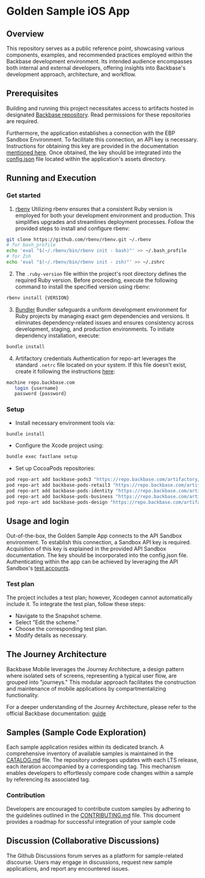 # Golden Sample iOS App

## Overview
This repository serves as a public reference point, showcasing various components, examples, and recommended practices employed within the Backbase development environment. Its intended audience encompasses both internal and external developers, offering insights into Backbase's development approach, architecture, and workflow.

## Prerequisites
Building and running this project necessitates access to artifacts hosted in designated [Backbase repository](https://repo.backbase.com). Read permissions for these repositories are required.

Furthermore, the application establishes a connection with the EBP Sandbox Environment. To facilitate this connection, an API key is necessary. Instructions for obtaining this key are provided in the documentation [mentioned here](https://backbase.io/developers/documentation/api-sandbox/retail-banking-usa/ios-guide/). Once obtained, the key should be integrated into the [config.json](./app/assets/backbase/config.json) file located within the application's assets directory.

## Running and Execution

### Get started
1. [rbenv](https://github.com/rbenv/rbenv)
Utilizing rbenv ensures that a consistent Ruby version is employed for both your development environment and production. This simplifies upgrades and streamlines deployment processes. Follow the provided steps to install and configure rbenv:
```bash
git clone https://github.com/rbenv/rbenv.git ~/.rbenv
# for bash_profile
echo 'eval "$(~/.rbenv/bin/rbenv init - bash)"' >> ~/.bash_profile
# for Zsh
echo 'eval "$(~/.rbenv/bin/rbenv init - zsh)"' >> ~/.zshrc
```

2. The `.ruby-version` file within the project's root directory defines the required Ruby version. Before proceeding, execute the following command to install the specified version using rbenv:
```bash
rbenv install {VERSION}
```

3. [Bundler](https://bundler.io/)
Bundler safeguards a uniform development environment for Ruby projects by managing exact gem dependencies and versions. It eliminates dependency-related issues and ensures consistency across development, staging, and production environments. To initiate dependency installation, execute: 
```bash
bundle install
```
4. Artifactory credentials
Authentication for repo-art leverages the standard `.netrc` file located on your system. If this file doesn't exist, create it following the instructions [here](https://backbase.io/developers/documentation/mobile-devkit/getting-started/set-up-ios-development/):
 ```bash
machine repo.backbase.com
    login {username}
    password {password}
``` 

### Setup
- Install necessary environment tools via:
```bash
bundle install
```

- Configure the Xcode project using:
```bash
bundle exec fastlane setup
```
- Set up CocoaPods repositories:
```bash
pod repo-art add backbase-pods3 "https://repo.backbase.com/artifactory/api/pods/ios3" &&
pod repo-art add backbase-pods-retail3 "https://repo.backbase.com/artifactory/api/pods/ios-retail3" &&
pod repo-art add backbase-pods-identity "https://repo.backbase.com/artifactory/api/pods/ios-identity" &&
pod repo-art add backbase-pods-business "https://repo.backbase.com/artifactory/api/pods/ios-business" &&
pod repo-art add backbase-pods-design "https://repo.backbase.com/artifactory/api/pods/design-ios"
```

## Usage and login
Out-of-the-box, the Golden Sample App connects to the API Sandbox environment. To establish this connection, a Sandbox API key is required. Acquisition of this key is explained in the provided API Sandbox documentation. The key should be incorporated into the config.json file. Authenticating within the app can be achieved by leveraging the API Sandbox's [test accounts](https://backbase.io/developers/documentation/api-sandbox/retail-banking-usa/retail-user-credentials/).

### Test plan
The project includes a test plan; however, Xcodegen cannot automatically include it. To integrate the test plan, follow these steps:

- Navigate to the Snapshot scheme.
- Select "Edit the scheme."
- Choose the corresponding test plan.
- Modify details as necessary.

## The Journey Architecture
Backbase Mobile leverages the Journey Architecture, a design pattern where isolated sets of screens, representing a typical user flow, are grouped into "journeys." This modular approach facilitates the construction and maintenance of mobile applications by compartmentalizing functionality.

For a deeper understanding of the Journey Architecture, please refer to the official Backbase documentation: [guide](https://backbase.io/developers/documentation/retail-banking-universal/latest/system-wide/architecture/mobile-journey-architecture-understand/)


## Samples (Sample Code Exploration)

Each sample application resides within its dedicated branch. A comprehensive inventory of available samples is maintained in the [CATALOG.md](CATALOG.md) file. The repository undergoes updates with each LTS release, each iteration accompanied by a corresponding tag. This mechanism enables developers to effortlessly compare code changes within a sample by referencing its associated tag.

### Contribution
Developers are encouraged to contribute custom samples by adhering to the guidelines outlined in the [CONTRIBUTING.md](CONTRIBUTING.md) file.  This document provides a roadmap for successful integration of your sample code

## Discussion (Collaborative Discussions)

The Github Discussions forum serves as a platform for sample-related discourse. Users may engage in discussions, request new sample applications, and report any encountered issues.

